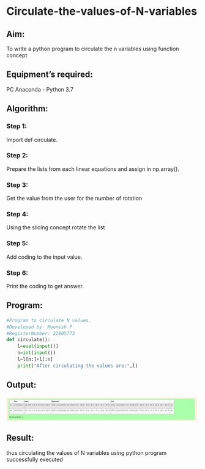 # Circulate-the-values-of-N-variables
## Aim:
To write a python program to circulate the n variables using function concept
## Equipment’s required:
PC
Anaconda - Python 3.7
## Algorithm: 
### Step 1:
Import def circulate. 
### Step 2: 
Prepare the lists from each linear equations and assign in np.array().
### Step 3: 
Get the value from the user for the number of rotation
### Step 4: 
Using the slicing concept rotate the list

### Step 5:
 Add coding to the input value.
### Step 6: 
Print the coding to get answer.


## Program:
```python
#Program to circulate N values.
#Developed by: Mounesh P
#RegisterNumber: 22005773
def circulate():
    l=eval(input())
    n=int(input())
    l=l[n:]+l[:n]
    print("After circulating the values are:",l)
```

## Output:
![output](./cir.png)
## Result:
thus circulating the values of N variables using python program successfully executed